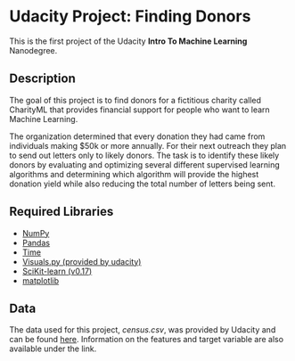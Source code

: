 # Udacity Project: Finding Donors

This is the first project of the Udacity **Intro To Machine Learning** Nanodegree. 

## Description

The goal of this project is to find donors for a fictitious charity called CharityML that provides financial support for people who want to learn Machine Learning. 


The organization determined that every donation they had came from individuals making $50k or more annually. For their next outreach they plan to send out letters only to likely donors.
The task is to identify these likely donors by evaluating and optimizing several different supervised learning algorithms and determining which algorithm will provide the highest donation yield while also reducing the total number of letters being sent.

## Required Libraries

- [NumPy](https://docs.scipy.org/doc/numpy/user/index.html)
- [Pandas](https://pandas.pydata.org/pandas-docs/stable/)
- [Time](https://docs.python.org/3/library/time.html)
- [Visuals.py (provided by udacity)](https://github.com/udacity/DSND_Term1/tree/master/projects/p1_charityml)
- [SciKit-learn (v0.17)](https://scikit-learn.org/stable/)
- [matplotlib](https://matplotlib.org/)

## Data

The data used for this project, _census.csv_, was provided by Udacity and can be found [here](https://github.com/udacity/DSND_Term1/tree/master/projects/p1_charityml). Information on the features and target variable are also available 
under the link.


